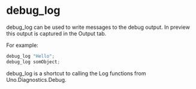 # debug_log

debug_log can be used to write messages to the debug output. In preview this output is captured in the Output tab.

For example:

```csharp
debug_log "Hello";
debug_log somObject;
```

debug_log is a shortcut to calling the Log functions from Uno.Diagnostics.Debug.
